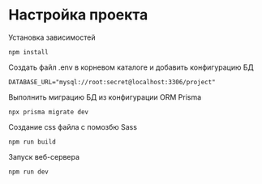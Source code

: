# Настройка проекта

Установка зависимостей

    npm install

Создать файл .env в корневом каталоге и добавить конфигурацию БД

    DATABASE_URL="mysql://root:secret@localhost:3306/project"

Выполнить миграцию БД из конфигурации ORM Prisma

    npx prisma migrate dev

Создание css файла с помозбю Sass

    npm run build

Запуск веб-сервера

    npm run dev